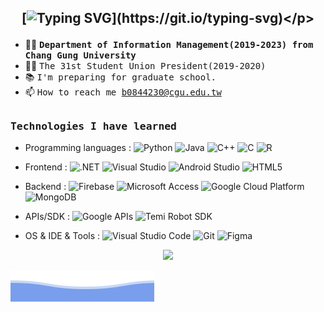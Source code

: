 ## <p align="center">[![Typing SVG](https://readme-typing-svg.herokuapp.com?font=Architects+Daughter&size=17&pause=1000&color=000000&center=%E9%8C%AF%E8%AA%A4%E7%9A%84&vCenter=%E9%8C%AF%E8%AA%A4%E7%9A%84&width=435&lines=A+college+student+from+Taiwan.)](https://git.io/typing-svg)</p>

- 👩‍🎓 <samp><b>Department of Information Management(2019-2023) from Chang Gung University</b>
- 👩‍💼 <samp>The 31st Student Union President(2019-2020)
- 📚 <samp>I'm preparing for graduate school.
- 📫 <samp>How to reach me b0844230@cgu.edu.tw

##
<h3><b><samp>Technologies I have learned</samp></b></h3>

- Programming languages :
![Python](https://img.shields.io/badge/Python-3776AB?style=flat-square&logo=Python&logoColor=white)
![Java](https://img.shields.io/badge/Java-013243?style=flat-square&logo=Java&logoColor=white)
![C++](https://img.shields.io/badge/C++-00599C?style=flat-square&logo=c%2B%2B&logoColor=white)
![C](https://img.shields.io/badge/C-27338e?style=flat-square&logo=c&logoColor=white)
![R](https://img.shields.io/badge/R-276DC3?style=flat-square&logo=R&logoColor=white)
  
- Frontend :
![.NET](https://img.shields.io/badge/.NET-512BD4?style=flat-square&logo=.NET&logoColor=white)
![Visual Studio](https://img.shields.io/badge/VisualStudio-5C2D91?style=flat-square&logo=VisualStudio&logoColor=white)
![Android Studio](https://img.shields.io/badge/AndroidStudio-3DDC84?style=flat-square&logo=AndroidStudio&logoColor=white)
![HTML5](https://img.shields.io/badge/HTML5-E34F26?style=flat-square&logo=HTML5&logoColor=white)
    
- Backend :
![Firebase](https://img.shields.io/badge/Firebase-ffcb2c?style=flat-square&logo=Firebase&logoColor=DD1100)
![Microsoft Access](https://img.shields.io/badge/MicrosoftAccess-A4373A?style=flat-square&logo=MicrosoftAccess&logoColor=white) 
![Google Cloud Platform](https://img.shields.io/badge/Google_Cloud-4285F4?style=flat-square&logo=google-cloud&logoColor=white)
![MongoDB](https://img.shields.io/badge/MongoDB-47A248?style=flat-square&logo=MongoDB&logoColor=white)

- APIs/SDK :
![Google APIs](https://img.shields.io/badge/Google_APIs-4285F4?style=flat-square&logo=Google&logoColor=white)
![Temi Robot SDK](https://img.shields.io/badge/Temi_Robot_SDK-0de4c8?style=flat-square&logo=)  
   
- OS & IDE & Tools :
![Visual Studio Code](https://img.shields.io/badge/VS_Code-007ACC?style=flat-square&logo=Visual-Studio-Code&logoColor=white)
![Git](https://img.shields.io/badge/Git-F05032?style=flat-square&logo=Git&logoColor=white) 
![Figma](https://img.shields.io/badge/Figma-F24E1E?style=flat-square&logo=Figma&logoColor=white)  
    
<p  align="center">
<img src="https://visitor-badge.laobi.icu/badge?page_id=zyanya217"/>       
</p>
  
![](https://github.com/amandewatnitrr/amandewatnitrr/blob/main/imgs/bottom_header.svg)
  
<!--
**zyanya217/zYANYA217** is a ✨ _special_ ✨ repository because its `README.md` (this file) appears on your GitHub profile.

Here are some ideas to get you started:

- 🔭 I’m currently working on ...
- 🌱 I’m currently learning ...
- 👯 I’m looking to collaborate on ...
- 🤔 I’m looking for help with ...
- 💬 Ask me about ...
- 📫 How to reach me: ...
- 😄 Pronouns: ...
- ⚡ Fun fact: ...
-->
